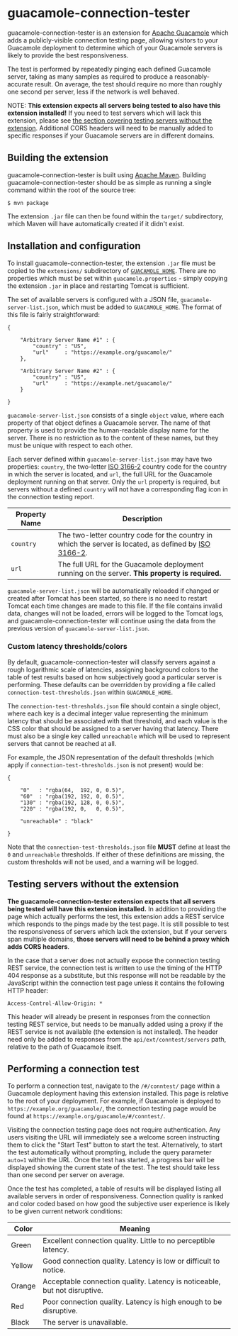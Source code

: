guacamole-connection-tester
===========================

guacamole-connection-tester is an extension for [Apache
Guacamole](http://guacamole.incubator.apache.org) which adds a publicly-visible
connection testing page, allowing visitors to your Guacamole deployment to
determine which of your Guacamole servers is likely to provide the best
responsiveness.

The test is performed by repeatedly pinging each defined Guacamole server,
taking as many samples as required to produce a reasonably-accurate result. On
average, the test should require no more than roughly one second per server,
less if the network is well behaved.

NOTE: **This extension expects all servers being tested to also have this
extension installed!** If you need to test servers which will lack this
extension, please see [the section covering testing servers without the
extension](#testing-servers-without-the-extension). Additional CORS headers
will need to be manually added to specific responses if your Guacamole servers
are in different domains.

Building the extension
----------------------

guacamole-connection-tester is built using [Apache
Maven](http://maven.apache.org). Building guacamole-connection-tester should be
as simple as running a single command within the root of the source tree:

    $ mvn package

The extension `.jar` file can then be found within the `target/` subdirectory,
which Maven will have automatically created if it didn't exist.

Installation and configuration
------------------------------

To install guacamole-connection-tester, the extension `.jar` file must be
copied to the `extensions/` subdirectory of
[`GUACAMOLE_HOME`](http://guacamole.incubator.apache.org/doc/gug/configuring-guacamole.html#guacamole-home). There are no properties which must be set within
`guacamole.properties` - simply copying the extension `.jar` in place and
restarting Tomcat is sufficient.

The set of available servers is configured with a JSON file,
`guacamole-server-list.json`, which must be added to `GUACAMOLE_HOME`. The
format of this file is fairly straightforward:

    {

        "Arbitrary Server Name #1" : {
            "country" : "US",
            "url"     : "https://example.org/guacamole/"
        },

        "Arbitrary Server Name #2" : {
            "country" : "US",
            "url"     : "https://example.net/guacamole/"
        }

    }

`guacamole-server-list.json` consists of a single `object` value, where each
property of that object defines a Guacamole server. The name of that property
is used to provide the human-readable display name for the server. There is
no restriction as to the content of these names, but they must be unique with
respect to each other.

Each server defined within `guacamole-server-list.json` may have two
properties: `country`, the two-letter [ISO
3166-2](https://en.wikipedia.org/wiki/ISO_3166-2) country code for the country
in which the server is located, and `url`, the full URL for the Guacamole
deployment running on that server. Only the `url` property is required, but
servers without a defined `country` will not have a corresponding flag icon in
the connection testing report.

Property Name | Description
------------- | -----------
`country`     | The two-letter country code for the country in which the server is located, as defined by [ISO 3166-2](https://en.wikipedia.org/wiki/ISO_3166-2).
`url`         | The full URL for the Guacamole deployment running on the server. **This property is required.**

`guacamole-server-list.json` will be automatically reloaded if changed or
created after Tomcat has been started, so there is no need to restart Tomcat
each time changes are made to this file. If the file contains invalid data,
changes will not be loaded, errors will be logged to the Tomcat logs, and
guacamole-connection-tester will continue using the data from the previous
version of `guacamole-server-list.json`.

### Custom latency thresholds/colors

By default, guacamole-connection-tester will classify servers against a rough
logarithmic scale of latencies, assigning background colors to the table of
test results based on how subjectively good a particular server is performing.
These defaults can be overridden by providing a file called
`connection-test-thresholds.json` within `GUACAMOLE_HOME`.

The `connection-test-thresholds.json` file should contain a single object,
where each key is a decimal integer value representing the minimum latency that
should be associated with that threshold, and each value is the CSS color that
should be assigned to a server having that latency. There must also be a single
key called `unreachable` which will be used to represent servers that cannot be
reached at all.

For example, the JSON representation of the default thresholds (which apply if
`connection-test-thresholds.json` is not present) would be:

    {

        "0"   : "rgba(64,  192, 0, 0.5)",
        "60"  : "rgba(192, 192, 0, 0.5)",
        "130" : "rgba(192, 128, 0, 0.5)",
        "220" : "rgba(192, 0,   0, 0.5)",

        "unreachable" : "black"

    }

Note that the `connection-test-thresholds.json` file **MUST** define at least
the `0` and `unreachable` thresholds. If either of these definitions are
missing, the custom thresholds will not be used, and a warning will be logged.

Testing servers without the extension
-------------------------------------

**The guacamole-connection-tester extension expects that all servers being
tested will have this extension installed.** In addition to providing the page
which actually performs the test, this extension adds a REST service which
responds to the pings made by the test page. It is still possible to test the
responsiveness of servers which lack the extension, but if your servers span
multiple domains, **those servers will need to be behind a proxy which adds
CORS headers**.

In the case that a server does not actually expose the connection testing REST
service, the connection test is written to use the timing of the HTTP 404
response as a substitute, but this response will not be readable by the
JavaScript within the connection test page unless it contains the following
HTTP header:

    Access-Control-Allow-Origin: *

This header will already be present in responses from the connection testing
REST service, but needs to be manually added using a proxy if the REST service
is not available (the extension is not installed). The header need only be
added to responses from the `api/ext/conntest/servers` path, relative to the
path of Guacamole itself.

Performing a connection test
----------------------------

To perform a connection test, navigate to the `/#/conntest/` page within a 
Guacamole deployment having this extension installed. This page is relative to
the root of your deployment. For example, if Guacamole is deployed to
`https://example.org/guacamole/`, the connection testing page would be found at
`https://example.org/guacamole/#/conntest/`.

Visiting the connection testing page does not require authentication. Any users
visiting the URL will immediately see a welcome screen instructing them to
click the "Start Test" button to start the test. Alternatively, to start the
test automatically without prompting, include the query parameter `auto=1`
within the URL. Once the test has started, a progress bar will be displayed
showing the current state of the test. The test should take less than one
second per server on average.

Once the test has completed, a table of results will be displayed listing all
available servers in order of responsiveness. Connection quality is ranked and
color coded based on how good the subjective user experience is likely to be
given current network conditions:

Color  | Meaning
------ | -------
Green  | Excellent connection quality. Little to no perceptible latency.
Yellow | Good connection quality. Latency is low or difficult to notice.
Orange | Acceptable connection quality. Latency is noticeable, but not disruptive.
Red    | Poor connection quality. Latency is high enough to be disruptive.
Black  | The server is unavailable.

